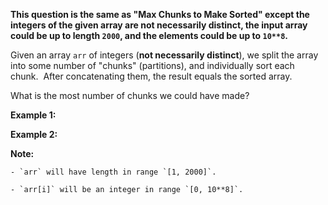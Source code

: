 
**This question is the same as &quot;Max Chunks to Make Sorted&quot; except the integers of the given array are not necessarily distinct, the input array could be up to length `2000`, and the elements could be up to `10**8`.**

Given an array `arr` of integers (**not necessarily distinct**), we split the array into some number of &quot;chunks&quot; (partitions), and individually sort each chunk.&nbsp; After concatenating them,&nbsp;the result equals the sorted array.

What is the most number of chunks we could have made?

**Example 1:**

**Example 2:**

**Note:**

	- `arr` will have length in range `[1, 2000]`.
	- `arr[i]` will be an integer in range `[0, 10**8]`.

&nbsp;
